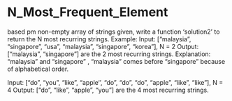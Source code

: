# N_Most_Frequent_Element
based pm non-empty array of strings given, write a function ‘solution2’ to return the N most recurring strings.
Example: 
Input: [“malaysia”, “singapore”, “usa”, “malaysia”, “singapore”, “korea”], N = 2
Output: [“malaysia”, “singapore”] are the 2 most recurring strings.
Explanation: “malaysia” and “singapore” , “malaysia” comes before “singapore” because of alphabetical order.

Input: [“do”, “you”, “like”, “apple‘’, “do”, “do”, “do”, “apple”, “like”, “like”], N = 4
Output: [“do”, “like”, “apple”, “you”] are the 4 most recurring strings.
